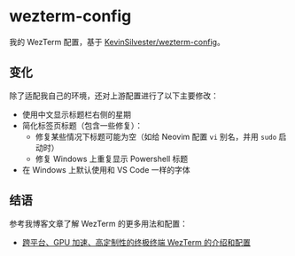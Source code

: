 # wezterm-config

我的 WezTerm 配置，基于 [KevinSilvester/wezterm-config](https://github.com/KevinSilvester/wezterm-config)。

## 变化

除了适配我自己的环境，还对上游配置进行了以下主要修改：

- 使用中文显示标题栏右侧的星期
- 简化标签页标题（包含一些修复）：
  - 修复某些情况下标题可能为空（如给 Neovim 配置 `vi` 别名，并用 `sudo` 启动时）
  - 修复 Windows 上重复显示 Powershell 标题
- 在 Windows 上默认使用和 VS Code 一样的字体

## 结语

参考我博客文章了解 WezTerm 的更多用法和配置：

- [跨平台、GPU 加速、高定制性的终极终端 WezTerm 的介绍和配置](https://blog.hentioe.dev/posts/wezterm.html)
